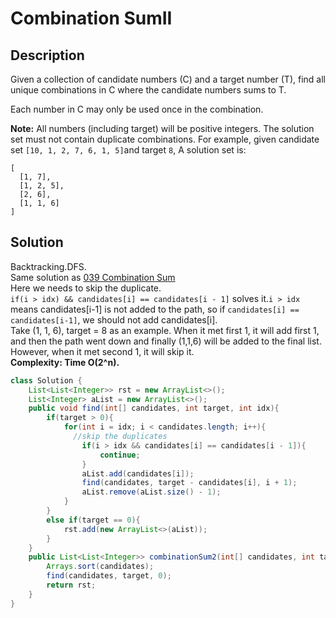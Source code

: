 # Combination SumII
## Description
Given a collection of candidate numbers (C) and a target number (T), find all unique combinations in C where the candidate numbers sums to T.

Each number in C may only be used once in the combination.

**Note:**
All numbers (including target) will be positive integers.
The solution set must not contain duplicate combinations.
For example, given candidate set `[10, 1, 2, 7, 6, 1, 5]`and target `8`,
A solution set is:
```
[
  [1, 7],
  [1, 2, 5],
  [2, 6],
  [1, 1, 6]
]
```

## Solution
Backtracking.DFS.  
Same solution as [039 Combination Sum](https://github.com/zzghost/leetcode/blob/master/039_Combination_Sum.md)  
Here we needs to skip the duplicate.  
`if(i > idx) && candidates[i] == candidates[i - 1]` solves it.`i > idx` means candidates[i-1] is not added to the path, so if `candidates[i] == candidates[i-1]`, we should not add candidates[i].  
Take (1, 1, 6), target = 8 as an example. When it met first 1, it will add first 1, and then the path went down and finally (1,1,6) will be added to the final list. However, when it met second 1, it will skip it.    
**Complexity: Time O(2^n).**
```java
class Solution {
    List<List<Integer>> rst = new ArrayList<>();
    List<Integer> aList = new ArrayList<>();
    public void find(int[] candidates, int target, int idx){
        if(target > 0){
            for(int i = idx; i < candidates.length; i++){
              //skip the duplicates
                if(i > idx && candidates[i] == candidates[i - 1]){
                    continue;
                }
                aList.add(candidates[i]);
                find(candidates, target - candidates[i], i + 1);
                aList.remove(aList.size() - 1);
            }
        }
        else if(target == 0){
            rst.add(new ArrayList<>(aList));
        }
    }
    public List<List<Integer>> combinationSum2(int[] candidates, int target) {
        Arrays.sort(candidates);
        find(candidates, target, 0);
        return rst;
    }
}
```
